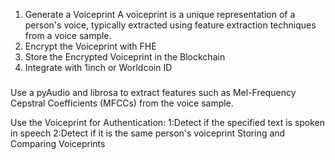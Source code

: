 1. Generate a Voiceprint
A voiceprint is a unique representation of a person's voice, typically extracted using feature extraction techniques from a voice sample.
2. Encrypt the Voiceprint with FHE
3. Store the Encrypted Voiceprint in the Blockchain
4. Integrate with 1inch or Worldcoin ID



###
Use a pyAudio and librosa to extract features such as Mel-Frequency Cepstral Coefficients (MFCCs) from the voice sample.

Use the Voiceprint for Authentication:
1:Detect if the specified text is spoken in speech 2:Detect if it is the same person's voiceprint
Storing and Comparing Voiceprints
